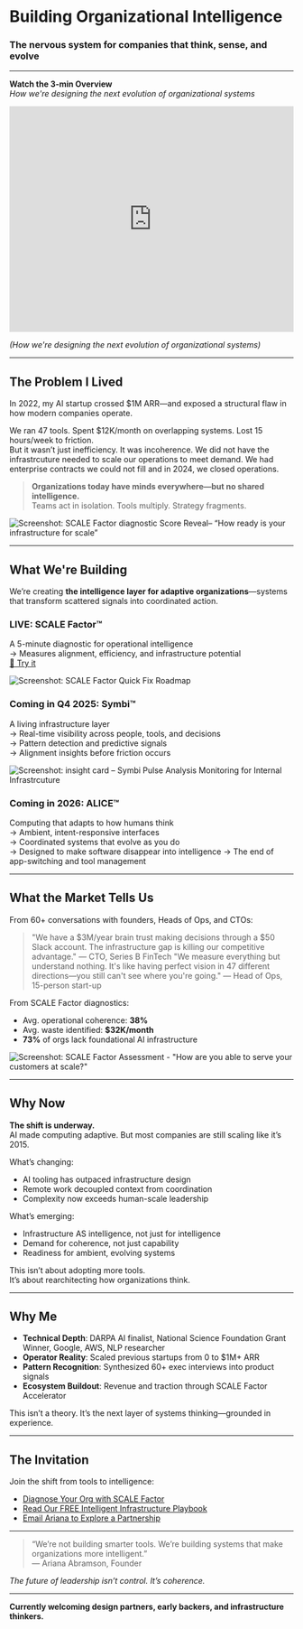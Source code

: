 # Building Organizational Intelligence 
### The nervous system for companies that think, sense, and evolve

---

**Watch the 3-min Overview**  
*How we're designing the next evolution of organizational systems*

<iframe src="https://www.loom.com/embed/583c995397264bd69f55ab7bbc2c7d30?sid=0dbe35e7-0591-4f37-ac31-e207164f57e9"
frameborder="0" webkitallowfullscreen mozallowfullscreen allowfullscreen
style="width:100%; height:400px;"></iframe>

*(How we're designing the next evolution of organizational systems)*

---

## The Problem I Lived

In 2022, my AI startup crossed $1M ARR—and exposed a structural flaw in how modern companies operate.

We ran 47 tools. Spent $12K/month on overlapping systems. Lost 15 hours/week to friction.  
But it wasn’t just inefficiency. It was incoherence. We did not have the infrastrcuture needed to scale our operations to meet demand. We had enterprise contracts we could not fill and in 2024, we closed operations. 

> **Organizations today have minds everywhere—but no shared intelligence.**  
> Teams act in isolation. Tools multiply. Strategy fragments.

![Screenshot: SCALE Factor diagnostic Score Reveal– “How ready is your infrastructure for scale”](./screenshots/scalefactor-1.png)

---

## What We're Building

We’re creating **the intelligence layer for adaptive organizations**—systems that transform scattered signals into coordinated action.

### LIVE: SCALE Factor™  
A 5-minute diagnostic for operational intelligence  
→ Measures alignment, efficiency, and infrastructure potential  
[🔗 Try it](https://scalefactor.nadis.ai)

![Screenshot: SCALE Factor Quick Fix Roadmap](./screenshots/scalefactor-2.png)

### Coming in Q4 2025: Symbi™  
A living infrastructure layer  
→ Real-time visibility across people, tools, and decisions  
→ Pattern detection and predictive signals  
→ Alignment insights before friction occurs

![Screenshot: insight card – Symbi Pulse Analysis Monitoring for Internal Infrastrcuture](./screenshots/symbi-screenshot.png)

### Coming in 2026: ALICE™  
Computing that adapts to how humans think  
→ Ambient, intent-responsive interfaces  
→ Coordinated systems that evolve as you do  
→ Designed to make software disappear into intelligence
→ The end of app-switching and tool management

---

## What the Market Tells Us

From 60+ conversations with founders, Heads of Ops, and CTOs:

> "We have a $3M/year brain trust making decisions through a $50 Slack account. The infrastructure gap is killing our competitive advantage." 
> — CTO, Series B FinTech
> "We measure everything but understand nothing. It's like having perfect vision in 47 different directions—you still can't see where you're going."
> — Head of Ops, 15-person start-up


From SCALE Factor diagnostics:
- Avg. operational coherence: **38%**  
- Avg. waste identified: **$32K/month**  
- **73%** of orgs lack foundational AI infrastructure

![Screenshot: SCALE Factor Assessment - "How are you able to serve your customers at scale?"](./screenshots/scalefactor-3.png)

---

## Why Now

**The shift is underway.**  
AI made computing adaptive. But most companies are still scaling like it’s 2015.

What’s changing:
- AI tooling has outpaced infrastructure design  
- Remote work decoupled context from coordination  
- Complexity now exceeds human-scale leadership

What’s emerging:
- Infrastructure AS intelligence, not just for intelligence 
- Demand for coherence, not just capability  
- Readiness for ambient, evolving systems

This isn’t about adopting more tools.  
It’s about rearchitecting how organizations think.

---

## Why Me

- **Technical Depth**: DARPA AI finalist, National Science Foundation Grant Winner, Google, AWS, NLP researcher  
- **Operator Reality**: Scaled previous startups from 0 to $1M+ ARR  
- **Pattern Recognition**: Synthesized 60+ exec interviews into product signals  
- **Ecosystem Buildout**: Revenue and traction through SCALE Factor Accelerator

This isn’t a theory. It’s the next layer of systems thinking—grounded in experience.

---

## The Invitation

Join the shift from tools to intelligence:  
- [Diagnose Your Org with SCALE Factor](https://scalefactor.nadis.ai)  
- [Read Our FREE Intelligent Infrastructure Playbook](https://aiwithari.gitbook.io/intelligent-infrastructure/)  
- [Email Ariana to Explore a Partnership](mailto:ariana.abramson@gmail.com)

---

> “We’re not building smarter tools. We’re building systems that make organizations more intelligent.”  
> — Ariana Abramson, Founder

*The future of leadership isn’t control. It’s coherence.*

---

**Currently welcoming design partners, early backers, and infrastructure thinkers.**
